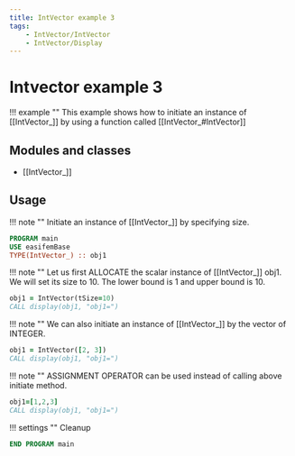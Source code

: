 ```yaml
---
title: IntVector example 3
tags:
    - IntVector/IntVector
    - IntVector/Display
---
```


# Intvector example 3

!!! example ""
This example shows how to initiate an instance of [[IntVector_]] by using a function called [[IntVector_#IntVector]]

## Modules and classes

- [[IntVector_]]

## Usage

!!! note ""
Initiate an instance of [[IntVector_]] by specifying size.

```fortran
PROGRAM main
USE easifemBase
TYPE(IntVector_) :: obj1
```

!!! note ""
Let us first ALLOCATE the scalar instance of [[IntVector_]] obj1. We will set its size to 10. The lower bound is 1 and upper bound is 10.

```fortran
obj1 = IntVector(tSize=10)
CALL display(obj1, "obj1=")
```

!!! note ""
We can also initiate an instance of [[IntVector_]] by the vector of INTEGER.

```fortran
obj1 = IntVector([2, 3])
CALL display(obj1, "obj1=")
```

!!! note ""
ASSIGNMENT OPERATOR can be used instead of calling above initiate method.

```fortran
obj1=[1,2,3]
CALL display(obj1, "obj1=")
```

!!! settings ""
Cleanup

```fortran
END PROGRAM main
```
